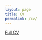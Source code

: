 ```yaml
---
layout: page
title: CV
permalink: /cv/
---
```


[Full CV](https://drive.google.com/file/d/0B7-w7ZRr8wcdc19YandCX0RUXzA/view?usp=sharing)
